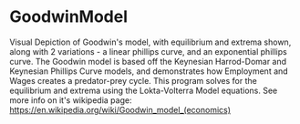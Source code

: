 # GoodwinModel
Visual Depiction of Goodwin's model, with equilibrium and extrema shown, along with 2 variations - a linear phillips curve, and an exponential phillips curve. The Goodwin model is based off the Keynesian Harrod-Domar and Keynesian Phillips Curve models, and demonstrates how Employment and Wages creates a predator-prey cycle. This program solves for the equilibrium and extrema using the Lokta-Volterra Model equations. See more info on it's wikipedia page: https://en.wikipedia.org/wiki/Goodwin_model_(economics)
